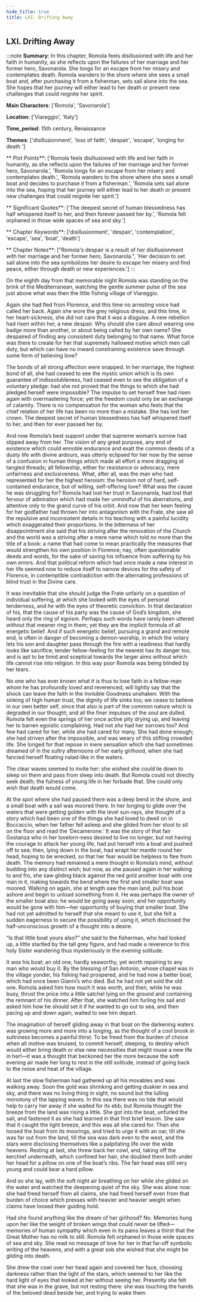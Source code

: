 ```yaml
---
hide_title: true
title: LXI. Drifting Away
---
```

## LXI. Drifting Away
:::note
**Summary**:
In this chapter, Romola feels disillusioned with life and her faith in humanity, as she reflects upon the failures of her marriage and her former hero, Savonarola. She longs for an escape from her misery and contemplates death. Romola wanders to the shore where she sees a small boat and, after purchasing it from a fisherman, sets sail alone into the sea. She hopes that her journey will either lead to her death or present new challenges that could reignite her spirit.

**Main Characters**:
['Romola', 'Savonarola']

**Location**:
['Viareggio', 'Italy']

**Time_period**:
15th century, Renaissance

**Themes**:
['disillusionment', 'loss of faith', 'despair', 'escape', 'longing for death          ']

** Plot Points**:
['Romola feels disillusioned with life and her faith in humanity, as she reflects upon the failures of her marriage and her former hero, Savonarola.', 'Romola longs for an escape from her misery and contemplates death.', 'Romola wanders to the shore where she sees a small boat and decides to purchase it from a fisherman.', 'Romola sets sail alone into the sea, hoping that her journey will either lead to her death or present new challenges that could reignite her spirit.']

** Significant Quotes**:
['The deepest secret of human blessedness has half whispered itself to her, and then forever passed her by.', 'Romola felt orphaned in those wide spaces of sea and sky.']

** Chapter Keywords**:
['disillusionment', 'despair', 'contemplation', 'escape', 'sea', 'boat', 'death']

** Chapter Notes**:
["Romola's despair is a result of her disillusionment with her marriage and her former hero, Savonarola.", 'Her decision to set sail alone into the sea symbolizes her desire to escape her misery and find peace, either through death or new experiences.']
:::


On the eighth day from that memorable night Romola was standing on the brink of the Mediterranean, watching the gentle summer pulse of the sea just above what was then the little fishing village of Viareggio. 

Again she had fled from Florence, and this time no arresting voice had called her back. Again she wore the grey religious dress; and this time, in her heart-sickness, she did not care that it was a disguise. A new rebellion had risen within her, a new despair. Why should she care about wearing one badge more than another, or about being called by her own name? She despaired of finding any consistent duty belonging to that name. What force was there to create for her that supremely hallowed motive which men call duty, but which can have no inward constraining existence save through some form of believing love? 

The bonds of all strong affection were snapped. In her marriage, the highest bond of all, she had ceased to see the mystic union which is its own guarantee of indissolubleness, had ceased even to see the obligation of a voluntary pledge: had she not proved that the things to which she had pledged herself were impossible? The impulse to set herself free had risen again with overmastering force; yet the freedom could only be an exchange of calamity. There is no compensation for the woman who feels that the chief relation of her life has been no more than a mistake. She has lost her crown. The deepest secret of human blessedness has half whispered itself to her, and then for ever passed her by. 

And now Romola’s best support under that supreme woman’s sorrow had slipped away from her. The vision of any great purpose, any end of existence which could ennoble endurance and exalt the common deeds of a dusty life with divine ardours, was utterly eclipsed for her now by the sense of a confusion in human things which made all effort a mere dragging at tangled threads; all fellowship, either for resistance or advocacy, mere unfairness and exclusiveness. What, after all, was the man who had represented for her the highest heroism: the heroism not of hard, self-contained endurance, but of willing, self-offering love? What was the cause he was struggling for? Romola had lost her trust in Savonarola, had lost that fervour of admiration which had made her unmindful of his aberrations, and attentive only to the grand curve of his orbit. And now that her keen feeling for her godfather had thrown her into antagonism with the Frate, she saw all the repulsive and inconsistent details in his teaching with a painful lucidity which exaggerated their proportions. In the bitterness of her disappointment she said that his striving after the renovation of the Church and the world was a striving after a mere name which told no more than the title of a book: a name that had come to mean practically the measures that would strengthen his own position in Florence; nay, often questionable deeds and words, for the sake of saving his influence from suffering by his own errors. And that political reform which had once made a new interest in her life seemed now to reduce itself to narrow devices for the safety of Florence, in contemptible contradiction with the alternating professions of blind trust in the Divine care. 

It was inevitable that she should judge the Frate unfairly on a question of individual suffering, at which she looked with the eyes of personal tenderness, and _he_ with the eyes of theoretic conviction. In that declaration of his, that the cause of his party was the cause of God’s kingdom, she heard only the ring of egoism. Perhaps such words have rarely been uttered without that meaner ring in them; yet they are the implicit formula of all energetic belief. And if such energetic belief, pursuing a grand and remote end, is often in danger of becoming a demon-worship, in which the votary lets his son and daughter pass through the fire with a readiness that hardly looks like sacrifice; tender fellow-feeling for the nearest has its danger too, and is apt to be timid and sceptical towards the larger aims without which life cannot rise into religion. In this way poor Romola was being blinded by her tears. 

No one who has ever known what it is thus to lose faith in a fellow-man whom he has profoundly loved and reverenced, will lightly say that the shock can leave the faith in the Invisible Goodness unshaken. With the sinking of high human trust, the dignity of life sinks too; we cease to believe in our own better self, since that also is part of the common nature which is degraded in our thought; and all the finer impulses of the soul are dulled. Romola felt even the springs of her once active pity drying up, and leaving her to barren egoistic complaining. Had not _she_ had her sorrows too? And few had cared for her, while she had cared for many. She had done enough; she had striven after the impossible, and was weary of this stifling crowded life. She longed for that repose in mere sensation which she had sometimes dreamed of in the sultry afternoons of her early girlhood, when she had fancied herself floating naïad-like in the waters. 

The clear waves seemed to invite her: she wished she could lie down to sleep on them and pass from sleep into death. But Romola could not directly seek death; the fulness of young life in her forbade that. She could only wish that death would come. 

At the spot where she had paused there was a deep bend in the shore, and a small boat with a sail was moored there. In her longing to glide over the waters that were getting golden with the level sun-rays, she thought of a story which had been one of the things she had loved to dwell on in Boccaccio, when her father fell asleep and she glided from her stool to sit on the floor and read the ‘Decamerone.’ It was the story of that fair Gostanza who in her lovelorn-ness desired to live no longer, but not having the courage to attack her young life, had put herself into a boat and pushed off to sea; then, lying down in the boat, had wrapt her mantle round her head, hoping to be wrecked, so that her fear would be helpless to flee from death. The memory had remained a mere thought in Romola’s mind, without budding into any distinct wish; but now, as she paused again in her walking to and fro, she saw gliding black against the red gold another boat with one man in it, making towards the bend where the first and smaller boat was moored. Walking on again, she at length saw the man land, pull his boat ashore and begin to unload something from it. He was perhaps the owner of the smaller boat also: he would be going away soon, and her opportunity would be gone with him—her opportunity of buying that smaller boat. She had not yet admitted to herself that she meant to use it, but she felt a sudden eagerness to secure the possibility of using it, which disclosed the half-unconscious growth of a thought into a desire. 

“Is that little boat yours also?” she said to the fisherman, who had looked up, a little startled by the tall grey figure, and had made a reverence to this holy Sister wandering thus mysteriously in the evening solitude. 

It _was_ his boat; an old one, hardly seaworthy, yet worth repairing to any man who would buy it. By the blessing of San Antonio, whose chapel was in the village yonder, his fishing had prospered, and he had now a better boat, which had once been Gianni’s who died. But he had not yet sold the old one. Romola asked him how much it was worth, and then, while he was busy, thrust the price into a little satchel lying on the ground and containing the remnant of his dinner. After that, she watched him furling his sail and asked him how he should set it if he wanted to go out to sea, and then pacing up and down again, waited to see him depart. 

The imagination of herself gliding away in that boat on the darkening waters was growing more and more into a longing, as the thought of a cool brook in sultriness becomes a painful thirst. To be freed from the burden of choice when all motive was bruised, to commit herself, sleeping, to destiny which would either bring death or else new necessities that might rouse a new life in her!—it was a thought that beckoned her the more because the soft evening air made her long to rest in the still solitude, instead of going back to the noise and heat of the village. 

At last the slow fisherman had gathered up all his movables and was walking away. Soon the gold was shrinking and getting duskier in sea and sky, and there was no living thing in sight, no sound but the lulling monotony of the lapping waves. In this sea there was no tide that would help to carry her away if she waited for its ebb; but Romola thought the breeze from the land was rising a little. She got into the boat, unfurled the sail, and fastened it as she had learned in that first brief lesson. She saw that it caught the light breeze, and this was all she cared for. Then she loosed the boat from its moorings, and tried to urge it with an oar, till she was far out from the land, till the sea was dark even to the west, and the stars were disclosing themselves like a palpitating life over the wide heavens. Resting at last, she threw back her cowl, and, taking off the kerchief underneath, which confined her hair, she doubled them both under her head for a pillow on one of the boat’s ribs. The fair head was still very young and could bear a hard pillow. 

And so she lay, with the soft night air breathing on her while she glided on the water and watched the deepening quiet of the sky. She was alone now: she had freed herself from all claims, she had freed herself even from that burden of choice which presses with heavier and heavier weight when claims have loosed their guiding hold. 

Had she found anything like the dream of her girlhood? No. Memories hung upon her like the weight of broken wings that could never be lifted—memories of human sympathy which even in its pains leaves a thirst that the Great Mother has no milk to still. Romola felt orphaned in those wide spaces of sea and sky. She read no message of love for her in that far-off symbolic writing of the heavens, and with a great sob she wished that she might be gliding into death. 

She drew the cowl over her head again and covered her face, choosing darkness rather than the light of the stars, which seemed to her like the hard light of eyes that looked at her without seeing her. Presently she felt that she was in the grave, but not resting there: she was touching the hands of the beloved dead beside her, and trying to wake them. 

